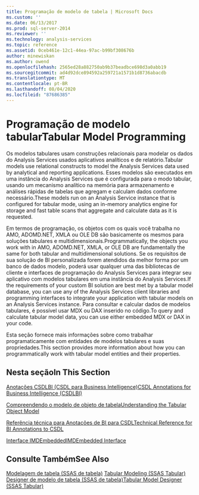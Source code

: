 ```yaml
---
title: Programação de modelo de tabela | Microsoft Docs
ms.custom: ''
ms.date: 06/13/2017
ms.prod: sql-server-2014
ms.reviewer: ''
ms.technology: analysis-services
ms.topic: reference
ms.assetid: 0ceb461e-12c1-44ea-97ac-b99bf308676b
author: minewiskan
ms.author: owend
ms.openlocfilehash: 2565ed28a882750ab9b37beadbce698d3a0abb19
ms.sourcegitcommit: ad4d92dce894592a259721a1571b1d8736abacdb
ms.translationtype: MT
ms.contentlocale: pt-BR
ms.lasthandoff: 08/04/2020
ms.locfileid: "87686385"
---
```

# <a name="tabular-model-programming"></a><span data-ttu-id="81d7e-102">Programação de modelo tabular</span><span class="sxs-lookup"><span data-stu-id="81d7e-102">Tabular Model Programming</span></span>
  <span data-ttu-id="81d7e-103">Os modelos tabulares usam construções relacionais para modelar os dados do Analysis Services usados aplicativos analíticos e de relatório.</span><span class="sxs-lookup"><span data-stu-id="81d7e-103">Tabular models use relational constructs to model the Analysis Services data used by analytical and reporting applications.</span></span> <span data-ttu-id="81d7e-104">Esses modelos são executados em uma instância do Analysis Services que é configurada para o modo tabular, usando um mecanismo analítico na memória para armazenamento e análises rápidas de tabelas que agregam e calculam dados conforme necessário.</span><span class="sxs-lookup"><span data-stu-id="81d7e-104">These models run on an Analysis Service instance that is configured for tabular mode, using an in-memory analytics engine for storage and fast table scans that aggregate and calculate data as it is requested.</span></span>  
  
 <span data-ttu-id="81d7e-105">Em termos de programação, os objetos com os quais você trabalha no AMO, ADOMD.NET, XMLA ou OLE DB são basicamente os mesmos para soluções tabulares e multidimensionais.</span><span class="sxs-lookup"><span data-stu-id="81d7e-105">Programmatically, the objects you work with in AMO, ADOMD.NET, XMLA, or OLE DB are fundamentally the same for both tabular and multidimensional solutions.</span></span> <span data-ttu-id="81d7e-106">Se os requisitos de sua solução de BI personalizada forem atendidos da melhor forma por um banco de dados modelo, poderá usar qualquer uma das bibliotecas de cliente e interfaces de programação do Analysis Services para integrar seu aplicativo com modelos tabulares em uma instância do Analysis Services.</span><span class="sxs-lookup"><span data-stu-id="81d7e-106">If the requirements of your custom BI solution are best met by a tabular model database, you can use any of the Analysis Services client libraries and programming interfaces to integrate your application with tabular models on an Analysis Services instance.</span></span> <span data-ttu-id="81d7e-107">Para consultar e calcular dados de modelos tabulares, é possível usar MDX ou DAX inserido no código.</span><span class="sxs-lookup"><span data-stu-id="81d7e-107">To query and calculate tabular model data, you can use either embedded MDX or DAX in your code.</span></span>  
  
 <span data-ttu-id="81d7e-108">Esta seção fornece mais informações sobre como trabalhar programaticamente com entidades de modelos tabulares e suas propriedades.</span><span class="sxs-lookup"><span data-stu-id="81d7e-108">This section provides more information about how you can programmatically work with tabular model entities and their properties.</span></span>  
  
## <a name="in-this-section"></a><span data-ttu-id="81d7e-109">Nesta seção</span><span class="sxs-lookup"><span data-stu-id="81d7e-109">In This Section</span></span>  
 [<span data-ttu-id="81d7e-110">Anotações CSDLBI &#40;CSDL para Business Intelligence&#41;</span><span class="sxs-lookup"><span data-stu-id="81d7e-110">CSDL Annotations for Business Intelligence &#40;CSDLBI&#41;</span></span>](/analysis-services/csdlbi/csdl-annotations-for-business-intelligence-csdlbi)  
  
 [<span data-ttu-id="81d7e-111">Compreendendo o modelo de objeto de tabela</span><span class="sxs-lookup"><span data-stu-id="81d7e-111">Understanding the Tabular Object Model</span></span>](representation/understanding-tabular-object-model-at-levels-1050-through-1103.md)  
  
 [<span data-ttu-id="81d7e-112">Referência técnica para Anotações de BI para CSDL</span><span class="sxs-lookup"><span data-stu-id="81d7e-112">Technical Reference for BI Annotations to CSDL</span></span>](/analysis-services/csdlbi/technical-reference-for-bi-annotations-to-csdl)  
  
 [<span data-ttu-id="81d7e-113">Interface IMDEmbedded</span><span class="sxs-lookup"><span data-stu-id="81d7e-113">IMDEmbedded Interface</span></span>](imdembeddeddata-interface.md)  
  
## <a name="see-also"></a><span data-ttu-id="81d7e-114">Consulte Também</span><span class="sxs-lookup"><span data-stu-id="81d7e-114">See Also</span></span>  
 <span data-ttu-id="81d7e-115">[Modelagem de tabela &#40;SSAS de tabela&#41;](../tabular-models/tabular-models-ssas.md) </span><span class="sxs-lookup"><span data-stu-id="81d7e-115">[Tabular Modeling &#40;SSAS Tabular&#41;](../tabular-models/tabular-models-ssas.md) </span></span>  
 [<span data-ttu-id="81d7e-116">Designer de modelo de tabela &#40;SSAS de tabela&#41;</span><span class="sxs-lookup"><span data-stu-id="81d7e-116">Tabular Model Designer &#40;SSAS Tabular&#41;</span></span>](../tabular-model-designer-ssas-tabular.md)  
  
  
